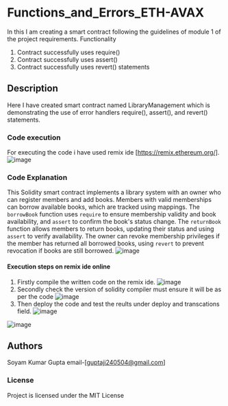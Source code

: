 # Functions_and_Errors_ETH-AVAX 
In this I am creating a smart contract following the guidelines of module 1 of the project requirements.
Functionality
1. Contract successfully uses require()
2. Contract successfully uses assert()
3. Contract successfully uses revert() statements
   
## Description
Here I have created smart contract named LibraryManagement which is demonstrating the use of error handlers require(), assert(), and revert() statements.

### Code execution
For executing the code i have used remix ide [https://remix.ethereum.org/].
![image](https://github.com/Surbhi268/Eth-Avax-intermediate1/assets/138808811/1a10f333-7621-4c49-9627-b8024e22d60b)

### Code Explanation
This Solidity smart contract implements a library system with an owner who can register members and add books. Members with valid memberships can borrow available books, which are tracked using mappings. The `borrowBook` function uses `require` to ensure membership validity and book availability, and `assert` to confirm the book's status change. The `returnBook` function allows members to return books, updating their status and using `assert` to verify availability. The owner can revoke membership privileges if the member has returned all borrowed books, using `revert` to prevent revocation if books are still borrowed.
![image](https://github.com/Soyam2405/Functions_and_Errors_ETH-AVAX/assets/120269736/6a894b0f-609f-4a79-8367-7d626dcef353)
#### Execution steps on remix ide online
1. Firstly compile the written code on the remix ide.
   ![image](https://github.com/Soyam2405/Functions_and_Errors_ETH-AVAX/assets/120269736/8fe941a7-fff6-4da2-915e-9c8243c730a6)
2. Secondly check the version of solidity compiler must ensure it will be as per the code
   ![image](https://github.com/Soyam2405/Functions_and_Errors_ETH-AVAX/assets/120269736/3684b0a0-070b-4898-a511-decc54d90970)
3. Then deploy the code and test the reults under deploy and transcations field.
  ![image](https://github.com/Soyam2405/Functions_and_Errors_ETH-AVAX/assets/120269736/75a293f0-d1dd-44aa-9f51-d4114c53b387)

  ![image](https://github.com/Soyam2405/Functions_and_Errors_ETH-AVAX/assets/120269736/2277f431-32fb-425a-b57c-7524d2c03ad3)
## Authors
Soyam Kumar Gupta
email-[guptaji240504@gmail.com]
### License
Project is licensed under the MIT License
